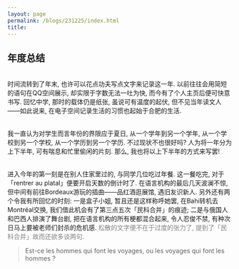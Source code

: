```yaml
---
layout: page
permalink: /blogs/231225/index.html
title: 
---
```


## 年度总结

<br>时间流转到了年末, 也许可以花点功夫写点文字来记录这一年. 以前往往会用简短的语句在QQ空间展示, 却实限于字数无法一吐为快, 而今有了个人主页后便可快意书写. 回忆中学, 那时的载体仍是纸张, 虽说可有温度的起伏, 但不见当年读文人——如此说来, 在电子空间记录生活的习惯也起始于合肥的生活.

<br>我一直认为对学生而言年份的界限应于夏日, 从一个学年到另一个学年, 从一个学校到另一个学校, 从一个学历到另一个学历. 不过现状不也很好吗? 人为将一年分为上下半年, 可有喘息和忙里偷闲的片刻. 那么, 我也将以上下半年的方式来写罢!

<br>进入今年的第一刻是在别人住家里过的, 与同学几位吃过年餐. 这一餐吃完, 对于「rentrer au platal」便要开启天数的倒计时了. 在语言机构的最后几天波澜不惊, 但中间有前往Bordeaux游玩的插曲——品红酒逛展馆, 遇旧友识新人. 另外还有两个令我有所回忆的时刻: 一是盒子小姐, 暂且还是这样称呼她罢, 在Bahi转机去Montréal交换, 我们借此机会有了第三点五次「民科合并」的痕迹; 二是与俄国人和巴西人排演了舞台剧, 把在语言机构的所有梗都混合起来, 令人忍俊不禁, 有种次日马上要被老师们封杀的危机感. <font color=grey>松散的文字便不在于过度的张力了, 提到了「民科合并」故而还欲多谈两句.</font>

> Est-ce les hommes qui font les voyages, ou les voyages qui font les hommes ?
